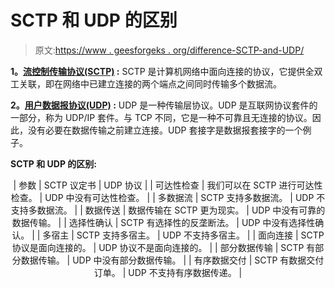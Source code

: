 # SCTP 和 UDP 的区别

> 原文:[https://www . geesforgeks . org/difference-SCTP-and-UDP/](https://www.geeksforgeeks.org/difference-between-sctp-and-udp/)

**1。[流控制传输协议(SCTP)](https://www.geeksforgeeks.org/sctp-full-form/) :**
SCTP 是计算机网络中面向连接的协议，它提供全双工关联，即在网络中已建立连接的两个端点之间同时传输多个数据流。

**2。[用户数据报协议(UDP)](https://www.geeksforgeeks.org/user-datagram-protocol-udp/) :**
UDP 是一种传输层协议。UDP 是互联网协议套件的一部分，称为 UDP/IP 套件。与 TCP 不同，它是一种不可靠且无连接的协议。因此，没有必要在数据传输之前建立连接。UDP 套接字是数据报套接字的一个例子。

**SCTP 和 UDP 的区别:**

<center>

| 参数 | SCTP 议定书 | UDP 协议 |
| 可达性检查 | 我们可以在 SCTP 进行可达性检查。 | UDP 中没有可达性检查。 |
| 多数据流 | SCTP 支持多数据流。 | UDP 不支持多数据流。 |
| 数据传送 | 数据传输在 SCTP 更为现实。 | UDP 中没有可靠的数据传输。 |
| 选择性确认 | SCTP 有选择性的反垄断法。 | UDP 中没有选择性确认。 |
| 多宿主 | SCTP 支持多宿主。 | UDP 不支持多宿主。 |
| 面向连接 | SCTP 协议是面向连接的。 | UDP 协议不是面向连接的。 |
| 部分数据传输 | SCTP 有部分数据传输。 | UDP 中没有部分数据传输。 |
| 有序数据交付 | SCTP 有数据交付订单。 | UDP 不支持有序数据传递。 |

</center>